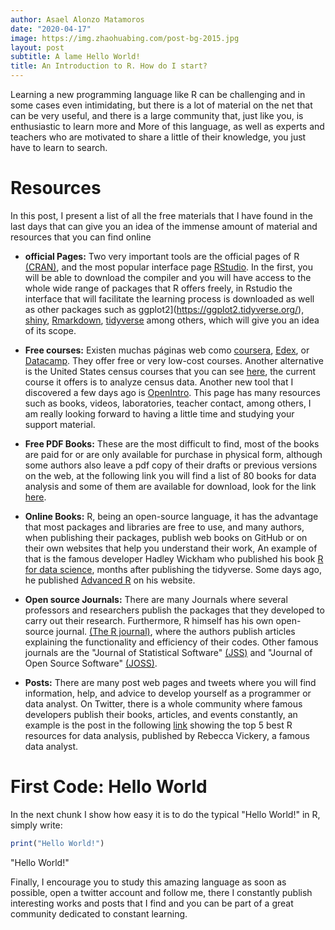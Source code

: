 ```yaml
---
author: Asael Alonzo Matamoros
date: "2020-04-17"
image: https://img.zhaohuabing.com/post-bg-2015.jpg
layout: post
subtitle: A lame Hello World!
title: An Introduction to R. How do I start?
---
```


Learning a new programming language like R can be challenging and in some cases even intimidating, but there is a lot of material on the net that can be very useful, and there is a large community that, just like you, is enthusiastic to learn more and More of this language, as well as experts and teachers who are motivated to share a little of their knowledge, you just have to learn to search.

# Resources

In this post, I present a list of all the free materials that I have found in the last days that can give you an idea of the immense amount of material and resources that you can find online

 + **official Pages:** Two very important tools are the official pages of R [(CRAN)](https://cran.r-project.org/), and the most popular interface page [RStudio](https://rstudio.com/). In the first, you will be able to download the compiler and you will have access to the whole wide range of packages that R offers freely, in Rstudio the interface that will facilitate the learning process is downloaded as well as other packages such as ggplot2](https://ggplot2.tidyverse.org/), [shiny](https://shiny.rstudio.com/), [Rmarkdown](https://rmarkdown.rstudio.com/), [tidyverse](https://www.tidyverse.org/) among others, which will give you an idea of its scope.
 
 + **Free courses:** Existen muchas páginas web como [coursera](https://www.coursera.org/), [Edex](https://www.edx.org/), or  [Datacamp](https://www.datacamp.com/). They offer free or very low-cost courses. Another alternative is the United States census courses that you can see [here](https://www.census.gov/data/academy/courses/choroplethr.html), the current course it offers is to analyze census data. Another new tool that I discovered a few days ago is [OpenIntro](https://www.openintro.org/). This page has many resources such as books, videos, laboratories, teacher contact, among others, I am really looking forward to having a little time and studying your support material.
  
 + **Free PDF Books:** These are the most difficult to find, most of the books are paid for or are only available for purchase in physical form, although some authors also leave a pdf copy of their drafts or previous versions on the web, at the following link you will find a list of 80 books for data analysis and some of them are available for download, look for the link [here](https://www.bigdatanews.datasciencecentral.com/profiles/blogs/80-best-data-science-books-that-are-worthy-reading).
 
 + **Online Books:** R, being an open-source language, it has the advantage that most packages and libraries are free to use, and many authors, when publishing their packages, publish web books on GitHub or on their own websites that help you understand their work, An example of that is the famous developer Hadley Wickham who published his book [R for data science](https://r4ds.had.co.nz/),  months after publishing the tidyverse. Some days ago, he published [Advanced R](https://adv-r.hadley.nz/)  on his website.
  
 + **Open source Journals:** There are many Journals where several professors and researchers publish the packages that they developed to carry out their research. Furthermore, R himself has his own open-source journal. [(The R journal)](https://journal.r-project.org/), where the authors publish articles explaining the functionality and efficiency of their codes. Other famous journals are the "Journal of Statistical Software" [(JSS)](https://www.jstatsoft.org/index) and "Journal of Open Source Software" [(JOSS)](https://joss.theoj.org).

 + **Posts:** There are many post web pages and tweets where you will find information, help, and advice to develop yourself as a programmer or data analyst. On Twitter, there is a whole community where famous developers publish their books, articles, and events constantly, an example is the post in the following [link](https://medium.com/vickdata/top-5-free-resources-for-learning-data-science-4c2108ff97c0) showing the top 5 best R resources for data analysis, published by Rebecca Vickery, a famous data analyst.
 
# First Code: Hello World

In the next chunk I show how easy it is to do the typical "Hello World!" in R, simply write:

``` r
print("Hello World!")
```
 "Hello World!"

Finally, I encourage you to study this amazing language as soon as possible, open a twitter account and follow me, there I constantly publish interesting works and posts that I find and you can be part of a great community dedicated to constant learning.

